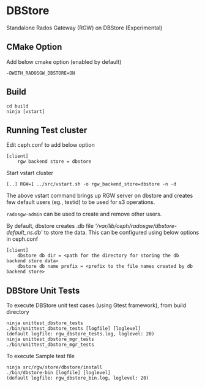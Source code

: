 # DBStore
Standalone Rados Gateway (RGW) on DBStore (Experimental)


## CMake Option
Add below cmake option (enabled by default)

    -DWITH_RADOSGW_DBSTORE=ON 


## Build

    cd build
    ninja [vstart]


## Running Test cluster
Edit ceph.conf to add below option

    [client]
        rgw backend store = dbstore

Start vstart cluster

    [..] RGW=1 ../src/vstart.sh -o rgw_backend_store=dbstore -n -d

The above vstart command brings up RGW server on dbstore and creates few default users (eg., testid) to be used for s3 operations.

`radosgw-admin` can be used to create and remove other users.


By default, dbstore creates .db file *'/var/lib/ceph/radosgw/dbstore-default_ns.db'* to store the data. This can be configured using below options in ceph.conf

    [client]
        dbstore db dir = <path for the directory for storing the db backend store data>
        dbstore db name prefix = <prefix to the file names created by db backend store>


## DBStore Unit Tests
To execute DBStore unit test cases (using Gtest framework), from build directory

    ninja unittest_dbstore_tests
    ./bin/unittest_dbstore_tests [logfile] [loglevel]
    (default logfile: rgw_dbstore_tests.log, loglevel: 20)
    ninja unittest_dbstore_mgr_tests
    ./bin/unittest_dbstore_mgr_tests

To execute Sample test file

    ninja src/rgw/store/dbstore/install
    ./bin/dbstore-bin [logfile] [loglevel]
    (default logfile: rgw_dbstore_bin.log, loglevel: 20)

